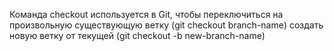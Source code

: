 Команда checkout используется в Git, чтобы
переключиться на произвольную существующую ветку (git checkout branch-name)
создать новую ветку от текущей (git checkout -b new-branch-name)